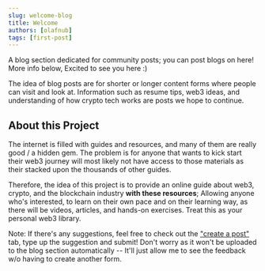 ```yaml
---
slug: welcome-blog
title: Welcome
authors: [olafnub]
tags: [first-post]
---
```


A blog section dedicated for community posts; you can post blogs on here! More info below, Excited to see you here :)

<!-- truncate -->

The idea of blog posts are for shorter or longer content forms where people can visit and look at. Information such as resume tips, web3 ideas, and understanding of how crypto tech works are posts we hope to continue.

## About this Project
The internet is filled with guides and resources, and many of them are really good / a hidden gem. The problem is for anyone that wants to kick start their web3 journey will most likely not have access to those materials as their stacked upon the thousands of other guides.

Therefore, the idea of this project is to provide an online guide about web3, crypto, and the blockchain industry **with these resources**; Allowing anyone who's interested, to learn on their own pace and on their learning way, as there will be videos, articles, and hands-on exercises. Treat this as your personal web3 library.

Note: If there's any suggestions, feel free to check out the <a href="/create-a-post">"create a post"</a> tab, type up the suggestion and submit! Don't worry as it won't be uploaded to the blog section automatically -- It'll just allow me to see the feedback w/o having to create another form.




